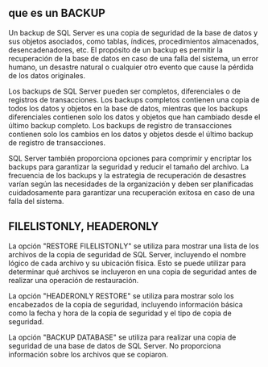 


## que es un BACKUP

Un backup de SQL Server es una copia de seguridad de la base de datos y sus objetos asociados, como tablas, índices, procedimientos almacenados, desencadenadores, etc. El propósito de un backup es permitir la recuperación de la base de datos en caso de una falla del sistema, un error humano, un desastre natural o cualquier otro evento que cause la pérdida de los datos originales.

Los backups de SQL Server pueden ser completos, diferenciales o de registros de transacciones. Los backups completos contienen una copia de todos los datos y objetos en la base de datos, mientras que los backups diferenciales contienen solo los datos y objetos que han cambiado desde el último backup completo. Los backups de registro de transacciones contienen solo los cambios en los datos y objetos desde el último backup de registro de transacciones.

SQL Server también proporciona opciones para comprimir y encriptar los backups para garantizar la seguridad y reducir el tamaño del archivo. La frecuencia de los backups y la estrategia de recuperación de desastres varían según las necesidades de la organización y deben ser planificadas cuidadosamente para garantizar una recuperación exitosa en caso de una falla del sistema.


## FILELISTONLY, HEADERONLY

La opción "RESTORE FILELISTONLY" se utiliza para mostrar una lista de los archivos de la copia de seguridad de SQL Server, incluyendo el nombre lógico de cada archivo y su ubicación física. Esto se puede utilizar para determinar qué archivos se incluyeron en una copia de seguridad antes de realizar una operación de restauración.

La opción "HEADERONLY RESTORE" se utiliza para mostrar solo los encabezados de la copia de seguridad, incluyendo información básica como la fecha y hora de la copia de seguridad y el tipo de copia de seguridad.

La opción "BACKUP DATABASE" se utiliza para realizar una copia de seguridad de una base de datos de SQL Server. No proporciona información sobre los archivos que se copiaron.